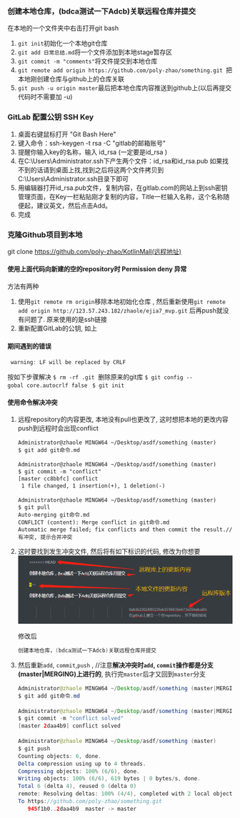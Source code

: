 ### 创建本地仓库，(bdca测试一下Adcb)关联远程仓库并提交
在本地的一个文件夹中右击打开git bash

1. `git init`初始化一个本地git仓库
2. `git add 日常总结.md`将一个文件添加到本地stage暂存区
3. `git commit -m "comments"`将文件提交到本地仓库
4. `git remote add origin https://github.com/poly-zhao/something.git `把本地刚创建仓库与github上的仓库关联
5. `git push -u origin master`最后把本地仓库内容推送到github上(以后再提交代码时不需要加 -u)

### GitLab 配置公钥 SSH Key

1. 桌面右键鼠标打开 "Git Bash Here" 
2. 键入命令：ssh-keygen -t rsa -C "gitlab的邮箱账号" 
3. 提醒你输入key的名称，输入 id_rsa (一定要是id_rsa )
4. 在C:\Users\Administrator\.ssh下产生两个文件：id_rsa和id_rsa.pub 如果找不到的话请到桌面上找,找到之后将这两个文件拷贝到C:\Users\Administrator\.ssh目录下即可
5. 用编辑器打开id_rsa.pub文件，复制内容，在gitlab.com的网站上到ssh密钥管理页面，在Key一栏粘贴刚才复制的内容，Title一栏输入名称，这个名称随便起，建议英文，然后点击Add。 
6. 完成

### 克隆Github项目到本地

git clone https://github.com/poly-zhao/KotlinMall(远程地址)

#### 使用上面代码向新建的空的repository时 Permission deny 异常

方法有两种

1. 使用`git remote rm origin`移除本地初始化仓库 , 然后重新使用`git remote add origin http://123.57.243.182/zhaole/ejia7_mvp.git` 后再push就没有问题了. 原来使用的是ssh链接
2. 重新配置GitLab的公钥, 如上

#### 期间遇到的错误

```java
 warning: LF will be replaced by CRLF
```

按如下步骤解决
`$ rm -rf .git`  删除原来的git库
`$ git config --gobal core.autocrlf false `
`$ git init`

#### 使用命令解决冲突

1. 远程repository的内容更改, 本地没有pull也更改了, 这时想把本地的更改内容push到远程时会出现conflict

   ```git
   Administrator@zhaole MINGW64 ~/Desktop/asdf/something (master)
   $ git add git命令.md
   
   Administrator@zhaole MINGW64 ~/Desktop/asdf/something (master)
   $ git commit -m "conflict"
   [master cc8bbfc] conflict
    1 file changed, 1 insertion(+), 1 deletion(-)
   
   Administrator@zhaole MINGW64 ~/Desktop/asdf/something (master)
   $ git pull
   Auto-merging git命令.md
   CONFLICT (content): Merge conflict in git命令.md
   Automatic merge failed; fix conflicts and then commit the result.//有冲突, 提示合并冲突
   ```

2. 这时要找到发生冲突文件, 然后将有如下标识的代码, 修改为你想要![git冲突](.\imgs\git冲突.png)

   修改后

   ```java
   创建本地仓库，(bdca测试一下Adcb)关联远程仓库并提交
   ```

3. 然后重新`add`, `commit`,`push` ,  //注意**解决冲突时`add`, `commit`操作都是分支(master|MERGING)上进行的**, 执行完`master`后才又回到`master`分支

   ```java
   Administrator@zhaole MINGW64 ~/Desktop/asdf/something (master|MERGING)
   $ git add git命令.md
   
   Administrator@zhaole MINGW64 ~/Desktop/asdf/something (master|MERGING)
   $ git commit -m "conflict solved"
   [master 2daa4b9] conflict solved
   
   Administrator@zhaole MINGW64 ~/Desktop/asdf/something (master)
   $ git push
   Counting objects: 6, done.
   Delta compression using up to 4 threads.
   Compressing objects: 100% (6/6), done.
   Writing objects: 100% (6/6), 619 bytes | 0 bytes/s, done.
   Total 6 (delta 4), reused 0 (delta 0)
   remote: Resolving deltas: 100% (4/4), completed with 2 local objects.
   To https://github.com/poly-zhao/something.git
      945f1b0..2daa4b9  master -> master
   
   ```

   